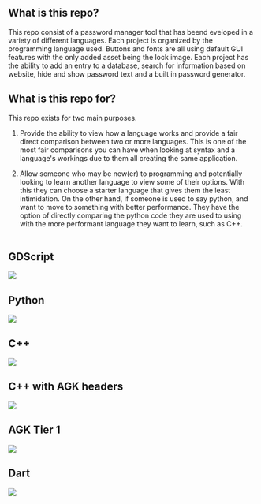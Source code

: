 ## What is this repo? <br>
This repo consist of a password manager tool that has beend eveloped in a variety of different languages. Each project is organized by the programming language used. Buttons and fonts are all using default GUI features with the only added asset being the lock image. Each project has the ability to add an entry to a database, search for information based on website, hide and show password text and a built in password generator.


## What is this repo for? <br>
This repo exists for two main purposes.

1. Provide the ability to view how a language works and provide a fair direct comparison between two or more languages. This is one of the most fair comparisons you can have when looking at syntax and a language's workings due to them all creating the same application.

2. Allow someone who may be new(er) to programming and potentially looking to learn another language to view some of their options. With this they can choose a starter language that gives them the least intimidation. On the other hand, if someone is used to say python, and want to move to something with better performance. They have the option of directly comparing the python code they are used to using with the more performant language they want to learn, such as C++.
 <br> <br>

## GDScript <br>
<img src="images/GDScript.png">
 <br>

## Python <br>
<img src="images/Python.png">
 <br>

## C++ <br>
<img src="images/CPP.png">
 <br>

## C++ with AGK headers <br>
<img src="images/CPP_AGK.png">
 <br>

## AGK Tier 1 <br>
<img src="images/Tier1.png">
 <br>

## Dart <br>
<img src="images/Dart.png">